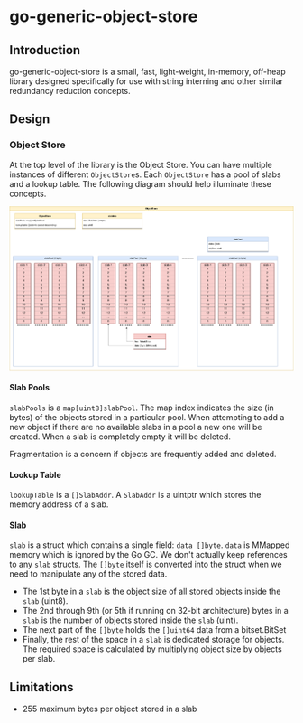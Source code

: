 # go-generic-object-store

## Introduction

go-generic-object-store is a small, fast, light-weight, in-memory, off-heap library designed specifically for use with string interning and other similar redundancy reduction concepts.

## Design

### Object Store
At the top level of the library is the Object Store. You can have multiple instances of different `ObjectStore`s. Each `ObjectStore` has a pool of slabs and a lookup table. The following diagram should help illuminate these concepts.

![object store diagram](object_store.png)

#### Slab Pools

`slabPools` is a `map[uint8]slabPool`. The map index indicates the size (in bytes) of the objects stored in a particular pool. When attempting to add a new object if there are no available slabs in a pool a new one will be created. When a slab is completely empty it will be deleted.

Fragmentation is a concern if objects are frequently added and deleted.

#### Lookup Table
`lookupTable` is a `[]SlabAddr`. A `SlabAddr` is a uintptr which stores the memory address of a slab.

#### Slab
`slab` is a struct which contains a single field: `data []byte`. `data` is MMapped memory which is ignored by the Go GC. We don't actually keep references to any `slab` structs. The `[]byte` itself is converted into the struct when we need to manipulate any of the stored data.
* The 1st byte in a `slab` is the object size of all stored objects inside the `slab` (uint8).
* The 2nd through 9th (or 5th if running on 32-bit architecture) bytes in a `slab` is the number of objects stored inside the `slab` (uint).
* The next part of the `[]byte` holds the `[]uint64` data from a bitset.BitSet
* Finally, the rest of the space in a `slab` is dedicated storage for objects. The required space is calculated by multiplying object size by objects per slab.

## Limitations

* 255 maximum bytes per object stored in a slab
